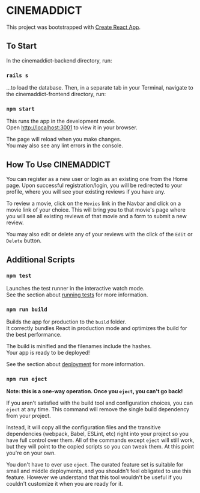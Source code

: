 # CINEMADDICT

This project was bootstrapped with [Create React App](https://github.com/facebook/create-react-app).

## To Start

In the cinemaddict-backend directory, run:

### `rails s`

...to load the database. Then, in a separate tab in your Terminal, navigate to the cinemaddict-frontend directory, run:

### `npm start`

This runs the app in the development mode.\
Open [http://localhost:3001](http://localhost:3001) to view it in your browser.

The page will reload when you make changes.\
You may also see any lint errors in the console.

## How To Use CINEMADDICT

You can register as a new user or login as an existing one from the Home page. Upon successful registration/login, you will be redirected to your profile, where you will see your existing reviews if you have any.

To review a movie, click on the `Movies` link in the Navbar and click on a movie link of your choice. This will bring you to that movie's page where you will see all existing reviews of that movie and a form to submit a new review.

You may also edit or delete any of your reviews with the click of the `Edit` or `Delete` button.

## Additional Scripts

### `npm test`

Launches the test runner in the interactive watch mode.\
See the section about [running tests](https://facebook.github.io/create-react-app/docs/running-tests) for more information.

### `npm run build`

Builds the app for production to the `build` folder.\
It correctly bundles React in production mode and optimizes the build for the best performance.

The build is minified and the filenames include the hashes.\
Your app is ready to be deployed!

See the section about [deployment](https://facebook.github.io/create-react-app/docs/deployment) for more information.

### `npm run eject`

**Note: this is a one-way operation. Once you `eject`, you can't go back!**

If you aren't satisfied with the build tool and configuration choices, you can `eject` at any time. This command will remove the single build dependency from your project.

Instead, it will copy all the configuration files and the transitive dependencies (webpack, Babel, ESLint, etc) right into your project so you have full control over them. All of the commands except `eject` will still work, but they will point to the copied scripts so you can tweak them. At this point you're on your own.

You don't have to ever use `eject`. The curated feature set is suitable for small and middle deployments, and you shouldn't feel obligated to use this feature. However we understand that this tool wouldn't be useful if you couldn't customize it when you are ready for it.
